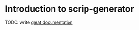 # Introduction to scrip-generator

TODO: write [great documentation](http://jacobian.org/writing/what-to-write/)
